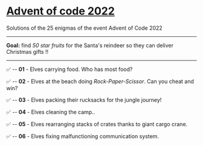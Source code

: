 # [Advent of code 2022](https://adventofcode.com/2022)
Solutions of the 25 enigmas of the event Advent of Code 2022

---
**Goal:** find _50 star fruits_ for the Santa's reindeer so they can deliver Christmas gifts !!

---

✅ -- **01** - Elves carrying food. Who has most food?

✅ -- **02** - Elves at the beach doing _Rock-Paper-Scissor_. Can you cheat and win?

✅ -- **03** - Elves packing their rucksacks for the jungle journey!

✅ -- **04** - Elves cleaning the camp..

✅ -- **05** - Elves rearranging stacks of crates thanks to giant cargo crane.

✅ -- **06** - Elves fixing malfunctioning communication system.
